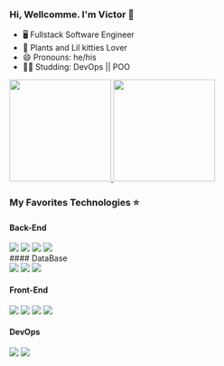 ### Hi, Wellcomme. I'm Victor 👋
- 🖥 Fullstack Software Engineer
- 🌱 Plants and Lil kitties Lover
- 😄 Pronouns: he/his
- ✍🏾 Studding: DevOps || POO


<a href="https://github.com/VictorWillBS">
  <img height="180em" src="https://github-readme-stats.vercel.app/api?username=VictorWillBS&show_icons=true&theme=synthwave&include_all_commits=true&count_private=true" />
  <img margin-left="10px"height="180em" src="https://github-readme-stats.vercel.app/api/top-langs/?username=VictorWillBS&layout=compact&langs_count=7&theme=synthwave" />
</a>

### My Favorites Technologies ⭐️
#### Back-End
<div display:flex justify-content:start aling-itens:center>
<img src="https://img.shields.io/badge/Node.js-339933?style=for-the-badge&logo=nodedotjs&logoColor=white"/>
<img src="https://img.shields.io/badge/JavaScript-323330?style=for-the-badge&logo=javascript&logoColor=F7DF1E"/>
<img src="https://img.shields.io/badge/ts--node-3178C6?style=for-the-badge&logo=ts-node&logoColor=white"/>
<img src="https://img.shields.io/badge/TypeScript-007ACC?style=for-the-badge&logo=typescript&logoColor=white"/>
</div>
#### DataBase
 <div display:flex justify-content:start aling-itens:center>
<img margin:"0 10px" src="https://img.shields.io/badge/Prisma-3982CE?style=for-the-badge&logo=Prisma&logoColor=white"/>
<img margin:"0 10px" src="https://img.shields.io/badge/PostgreSQL-316192?style=for-the-badge&logo=postgresql&logoColor=white"/>
<img margin:"0 10px" src="https://img.shields.io/badge/MongoDB-4EA94B?style=for-the-badge&logo=mongodb&logoColor=white"/>
</div>

#### Front-End
<div display:flex justify-content:start aling-itens:center>
<img src="https://img.shields.io/badge/HTML5-E34F26?style=for-the-badge&logo=html5&logoColor=white"/>
<img src="https://img.shields.io/badge/CSS3-1572B6?style=for-the-badge&logo=css3&logoColor=white"/>
<img src="https://img.shields.io/badge/React-20232A?style=for-the-badge&logo=react&logoColor=61DAFB"/>
<img src="https://img.shields.io/badge/Bootstrap-563D7C?style=for-the-badge&logo=bootstrap&logoColor=white"/>
</div>

#### DevOps
<div display:flex justify-content:start aling-itens:center>
<img src="https://img.shields.io/badge/Docker-2CA5E0?style=for-the-badge&logo=docker&logoColor=white"/>
<img src="https://img.shields.io/badge/GitHub_Actions-2088FF?style=for-the-badge&logo=github-actions&logoColor=white"/>
</div>
<!--
**VictorWillBS/VictorWillBS** is a ✨ _special_ ✨ repository because its `README.md` (this file) appears on your GitHub profile.

Here are some ideas to get you started:

- 🔭 I’m currently working on ...
- 🌱 I’m currently learning ...
- 👯 I’m looking to collaborate on ...
- 🤔 I’m looking for help with ...
- 💬 Ask me about ...
- 📫 How to reach me: ...
- 😄 Pronouns: 
- ⚡ Fun fact: ...
-->
